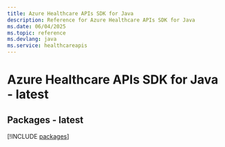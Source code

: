 ```yaml
---
title: Azure Healthcare APIs SDK for Java
description: Reference for Azure Healthcare APIs SDK for Java
ms.date: 06/04/2025
ms.topic: reference
ms.devlang: java
ms.service: healthcareapis
---
```

# Azure Healthcare APIs SDK for Java - latest
## Packages - latest
[!INCLUDE [packages](healthcare-apis-index.md)]